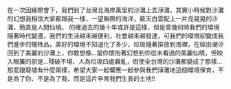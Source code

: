 在一次因緣際會下，我們到了台灣北海岸萬里的沙灘上去淨灘，其實小時候對沙灘的幻想我相信大家都跟我一樣，一望無際的海洋，藍天白雲配上一片亮晃晃的沙灘，簡直是人間仙境。
的確過去的幾十年或許是這樣，但是曾幾何時我們的環境隨著時代變遷，我們的生活越來越便利，社會越來越發達，可我們的環境卻變成我們進步的犧牲品，美好的環境不知退化了多少，垃圾隨著排放到海裡，在經由潮汐回到了美麗的沙灘上，你敢想像...當你懷抱著幻想到你從未看過的美麗仙境，但映入眼簾的卻是...殘破不堪、人為垃圾四處雜亂，假使全台灣的沙灘都變成了那樣...那麼跟廢墟有什麼兩樣，希望大家一起響應一起參與我們淨灘地這個環境保育，不是為了你、不是為了我、而是這片孕育我們生長的土地!!